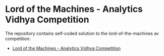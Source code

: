 # Lord of the Machines - Analytics Vidhya Competition
The repository contains self-coded solution to the lord-of-the-machines av competition:<br>
- [Lord of the Machines - Analytics Vidhya Competition](https://datahack.analyticsvidhya.com/contest/lord-of-the-machines/)
